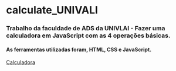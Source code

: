 # calculate_UNIVALI

### Trabalho da faculdade de ADS da UNIVLAI - Fazer uma calculadora em JavaScript com as 4 operações básicas.

#### As ferramentas utilizadas foram, HTML, CSS e JavaScript.

<a target="_blank" href="https://paulofsnunes.github.io/calculate_UNIVALI/">Calculadora</a>
